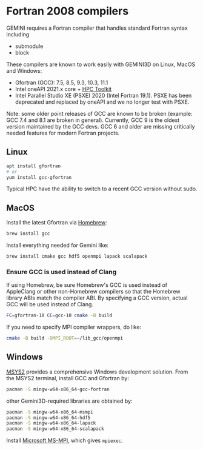 # Fortran 2008 compilers

GEMINI requires a Fortran compiler that handles standard Fortran syntax including

* submodule
* block

These compilers are known to work easily with GEMINI3D on Linux, MacOS and Windows:

* Gfortran (GCC): 7.5, 8.5, 9.3, 10.3, 11.1
* Intel oneAPI 2021.x core + [HPC Toolkit](https://software.intel.com/content/www/us/en/develop/tools/oneapi/hpc-toolkit.html)
* Intel Parallel Studio XE (PSXE) 2020 (Intel Fortran 19.1). PSXE has been deprecated and replaced by oneAPI and we no longer test with PSXE.

Note: some older point releases of GCC are known to be broken (example: GCC 7.4 and 8.1 are broken in general).
Currently, GCC 9 is the oldest version maintained by the GCC devs.
GCC 6 and older are missing critically needed features for modern Fortran projects.

## Linux


```sh
apt install gfortran
# or
yum install gcc-gfortran
```

Typical HPC have the ability to switch to a recent GCC version without sudo.

## MacOS

Install the latest Gfortran via [Homebrew](https://brew.sh):

```sh
brew install gcc
```

Install everything needed for Gemini like:

```sh
brew install cmake gcc hdf5 openmpi lapack scalapack
```

### Ensure GCC is used instead of Clang

If using Homebrew, be sure Homebrew's GCC is used instead of AppleClang or other non-Homebrew compilers so that the Homebrew library ABIs match the compiler ABI.
By specifying a GCC version, actual GCC will be used instead of Clang.

```sh
FC=gfortran-10 CC=gcc-10 cmake -B build
```

If you need to specify MPI compiler wrappers, do like:

```sh
cmake -B build -DMPI_ROOT=~/lib_gcc/openmpi
```

## Windows

[MSYS2](https://www.scivision.dev/install-msys2-windows)
provides a comprehensive Windows development solution.
From the MSYS2 terminal, install GCC and Gfortran by:

```sh
pacman -S mingw-w64-x86_64-gcc-fortran
```

other Gemini3D-required libraries are obtained by:

```sh
pacman -S mingw-w64-x86_64-msmpi
pacman -S mingw-w64-x86_64-hdf5
pacman -S mingw-w64-x86_64-lapack
pacman -S mingw-w64-x86_64-scalapack
```

Install
[Microsoft MS-MPI](https://docs.microsoft.com/en-us/message-passing-interface/microsoft-mpi-release-notes),
which gives `mpiexec`.
